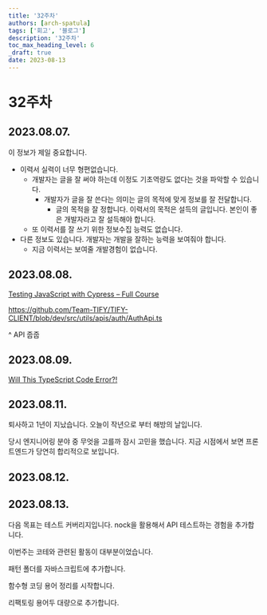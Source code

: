 ```yaml
---
title: '32주차'
authors: [arch-spatula]
tags: ['회고', '블로그']
description: '32주차'
toc_max_heading_level: 6
_draft: true
date: 2023-08-13
---
```


# 32주차

<!--truncate-->

## 2023.08.07.

이 정보가 제일 중요합니다.

- 이력서 실력이 너무 형편없습니다.
  - 개발자는 글을 잘 써야 하는데 이정도 기초역량도 없다는 것을 파악할 수 있습니다.
    - 개발자가 글을 잘 쓴다는 의미는 글의 목적에 맞게 정보를 잘 전달합니다.
      - 글의 목적을 잘 정합니다. 이력서의 목적은 설득의 글입니다. 본인이 좋은 개발자라고 잘 설득해야 합니다.
  - 또 이력서를 잘 쓰기 위한 정보수집 능력도 없습니다.
- 다른 정보도 있습니다. 개발자는 개발을 잘하는 능력을 보여줘야 합니다.
  - 지금 이력서는 보여줄 개발경험이 없습니다.

## 2023.08.08.

[Testing JavaScript with Cypress – Full Course](https://www.youtube.com/watch?v=u8vMu7viCm8)

https://github.com/Team-TIFY/TIFY-CLIENT/blob/dev/src/utils/apis/auth/AuthApi.ts

^ API 줍줍

## 2023.08.09.

[Will This TypeScript Code Error?!](https://www.youtube.com/shorts/GOq0VgvB0m0)

## 2023.08.11.

퇴사하고 1년이 지났습니다. 오늘이 작년으로 부터 해방의 날입니다.

당시 엔지니어링 분야 중 무엇을 고를까 잠시 고민을 했습니다. 지금 시점에서 보면 프론트엔드가 당연히 합리적으로 보입니다.

## 2023.08.12.

## 2023.08.13.

다음 목표는 테스트 커버리지입니다. nock을 활용해서 API 테스트하는 경험을 추가합니다.

이번주는 코테와 관련된 활동이 대부분이었습니다.

패턴 폴더를 자바스크립트에 추가합니다.

함수형 코딩 용어 정리를 시작합니다.

리팩토링 용어두 대량으로 추가합니다.
